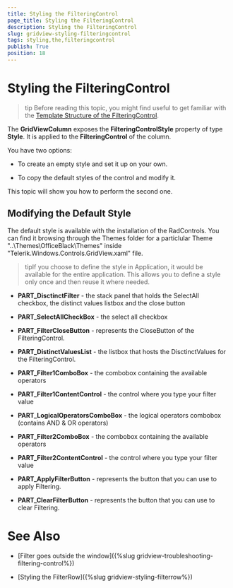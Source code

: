 ```yaml
---
title: Styling the FilteringControl
page_title: Styling the FilteringControl
description: Styling the FilteringControl
slug: gridview-styling-filteringcontrol
tags: styling,the,filteringcontrol
publish: True
position: 18
---
```


# Styling the FilteringControl



>tip
        Before reading this topic, you might find useful to get familiar with the [Template Structure of the FilteringControl](2CD6EAA0-C735-4FA2-B921-A0D1A4452C10#FilteringControl).
      

The __GridViewColumn__ exposes the __FilteringControlStyle__ property of type __Style__. It is applied to the __FilteringControl__ of the column.
      

You have two options:

* To create an empty style and set it up on your own.

* To copy the default styles of the control and modify it.

This topic will show you how to perform the second one.

## Modifying the Default Style

The default style is available with the installation of the RadControls. You can find it browsing through the Themes folder for a particlular Theme "..\Themes\OfficeBlack\Themes" inside "Telerik.Windows.Controls.GridView.xaml" file.
        

>tipIf you choose to define the style in Application, it would be available for the entire application. This allows you to define a style only once and then reuse it where needed.

* __PART_DisctinctFilter__ - the stack panel that holds the SelectAll checkbox, the distinct values listbox and the close button
            

* __PART_SelectAllCheckBox__ - the select all checkbox
            

* __PART_FilterCloseButton__ - represents the CloseButton of the FilteringControl.
            

* __PART_DistinctValuesList__ - the listbox that hosts the DisctinctValues for the FilteringControl.
            

* __PART_Filter1ComboBox__ - the combobox containing the available operators
            

* __PART_Filter1ContentControl__ - the control where you type your filter value
            

* __PART_LogicalOperatorsComboBox__ - the logical operators combobox (contains AND & OR operators)
            

* __PART_Filter2ComboBox__ - the combobox containing the available operators
            

* __PART_Filter2ContentControl__ - the control where you type your filter value
            

* __PART_ApplyFilterButton__ - represents the button that you can use to apply Filtering.
            

* __PART_ClearFilterButton__ - represents the button that you can use to clear Filtering.
            

# See Also

 * [Filter goes outside the window]({%slug gridview-troubleshooting-filtering-control%})

 * [Styling the FilterRow]({%slug gridview-styling-filterrow%})
